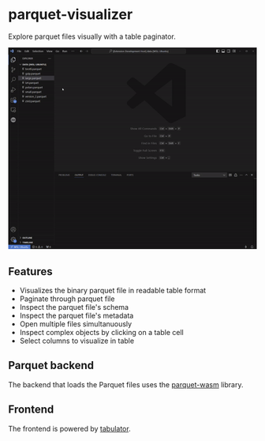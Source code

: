 # parquet-visualizer
Explore parquet files visually with a table paginator.

![visualize](media/visualize.gif)

## Features
- Visualizes the binary parquet file in readable table format
- Paginate through parquet file
- Inspect the parquet file's schema
- Inspect the parquet file's metadata
- Open multiple files simultanuously
- Inspect complex objects by clicking on a table cell
- Select columns to visualize in table


## Parquet backend
The backend that loads the Parquet files uses the [parquet-wasm](https://kylebarron.dev/parquet-wasm) library.

## Frontend
The frontend is powered by [tabulator](https://tabulator.info/).

